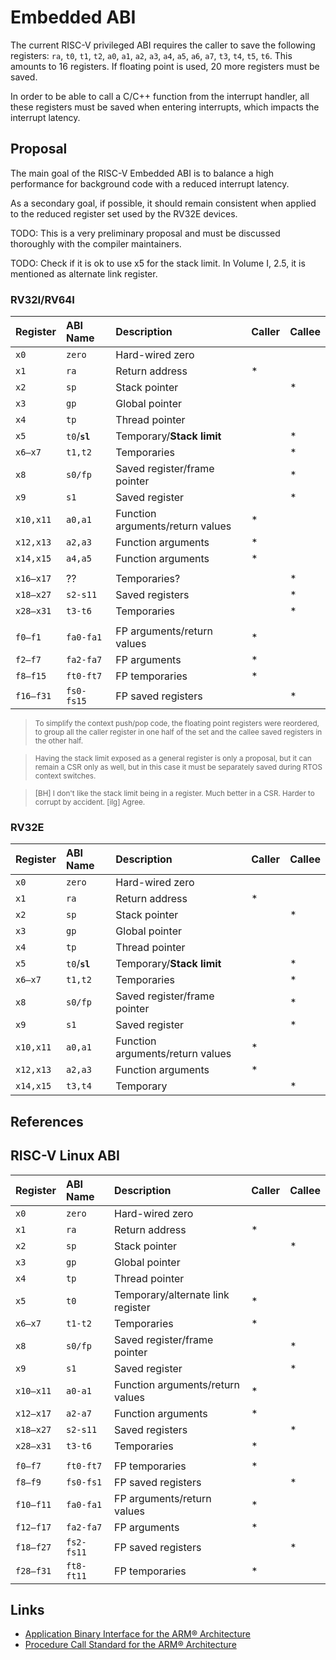 # Embedded ABI

The current RISC-V privileged ABI requires the caller to save the following registers:
`ra`, `t0`, `t1`, `t2`, `a0`, `a1`, `a2`, `a3`, `a4`, `a5`, `a6`, `a7`, `t3`, `t4`,
`t5`, `t6`. This amounts
to 16 registers. If floating point is used, 20 more registers must be saved.

In order to be able to call a C/C++ function from the interrupt handler, all
these registers must be saved when entering interrupts, which impacts the
interrupt latency.

## Proposal

The main goal of the RISC-V Embedded ABI is to balance a high performance for background code with a reduced interrupt latency.

As a secondary goal, if possible, it should remain consistent when applied to the reduced register set used by the RV32E devices.

TODO: This is a very preliminary proposal and must be discussed thoroughly with the compiler maintainers.

TODO: Check if it is ok to use x5 for the stack limit. In Volume I, 2.5, it is mentioned as alternate link register.

### RV32I/RV64I

| Register | ABI Name | Description | Caller | Callee |
|:---------|:---------|:------------|--------|-------|
| `x0` | `zero` | Hard-wired zero |  |  |
| `x1` | `ra` | Return address | * |  |
| `x2` | `sp` | Stack pointer |  | * |
| `x3` | `gp` | Global pointer |  |  |
| `x4` | `tp` | Thread pointer |  |  |
| `x5` | `t0`/**`sl`** | Temporary/**Stack limit** |  | * |
| `x6–x7` | `t1,t2` | Temporaries | | * |
| `x8` | `s0/fp` | Saved register/frame pointer |  | * |
| `x9` | `s1` | Saved register |  | * |
| `x10,x11` | `a0,a1` | Function arguments/return values | * |  |
| `x12,x13` | `a2,a3` | Function arguments | * |  |
| `x14,x15` | `a4,a5` | Function arguments | * |  |
|||||
| `x16–x17` | ?? | Temporaries? |  | * |
| `x18–x27` | `s2-s11` | Saved registers |  | * |
| `x28–x31` | `t3-t6` | Temporaries |  | * |
|||||
| `f0–f1` | `fa0-fa1` | FP arguments/return values | * |  |
| `f2–f7` | `fa2-fa7` | FP arguments | * |  |
| `f8–f15` | `ft0-ft7` | FP temporaries | * |  |
| `f16–f31` | `fs0-fs15` | FP saved registers |  | * |

> <sup>To simplify the context push/pop code,
  the floating point registers were reordered, to group
  all the caller register in one half of the set and the callee
  saved registers in the other half.</sup>

> <sup>Having the stack limit exposed as a general register
  is only a proposal, but
  it can remain a CSR only as well, but in this case it must be
  separately
  saved during RTOS context switches.</sup>

> <sup>[BH] I don't like the stack limit being in a register.
  Much better in a CSR. Harder to corrupt by accident.
  [ilg] Agree.</sup>

### RV32E

| Register | ABI Name | Description | Caller | Callee |
|:---------|:---------|:------------|--------|-------|
| `x0` | `zero` | Hard-wired zero |  |  |
| `x1` | `ra` | Return address | * |  |
| `x2` | `sp` | Stack pointer |  | * |
| `x3` | `gp` | Global pointer |  |  |
| `x4` | `tp` | Thread pointer |  |  |
| `x5` | `t0`/**`sl`** | Temporary/**Stack limit** |  | * |
| `x6–x7` | `t1,t2` | Temporaries |  | * |
| `x8` | `s0/fp` | Saved register/frame pointer |  | * |
| `x9` | `s1` | Saved register |  | * |
| `x10,x11` | `a0,a1` | Function arguments/return values | * |  |
| `x12,x13` | `a2,a3` | Function arguments | * |  |
| `x14,x15` | `t3,t4` | Temporary | | * |

## References

## RISC-V Linux ABI

| Register | ABI Name | Description | Caller | Callee |
|:---------|:---------|:------------|--------|-------|
| `x0` | `zero` | Hard-wired zero |  |  |
| `x1` | `ra` | Return address | * |  |
| `x2` | `sp` | Stack pointer |  | * |
| `x3` | `gp` | Global pointer |  |  |
| `x4` | `tp` | Thread pointer |  |  |
| `x5` | `t0` | Temporary/alternate link register | * |  |
| `x6–x7` | `t1-t2` | Temporaries | * |  |
| `x8` | `s0/fp` | Saved register/frame pointer |  | * |
| `x9` | `s1` | Saved register |  | * |
| `x10–x11` | `a0-a1` | Function arguments/return values | * |  |
| `x12–x17` | `a2-a7` | Function arguments | * |  |
| `x18–x27` | `s2-s11` | Saved registers |  | * |
| `x28–x31` | `t3-t6` | Temporaries | * |  |
|||||
| `f0–f7` | `ft0-ft7` | FP temporaries | * |  |
| `f8–f9` | `fs0-fs1` | FP saved registers |  | * |
| `f10–f11` | `fa0-fa1` | FP arguments/return values | * |  |
| `f12–f17` | `fa2-fa7` | FP arguments | * |  |
| `f18–f27` | `fs2-fs11` | FP saved registers |  | * |
| `f28–f31` | `ft8-ft11` | FP temporaries | * |  |

## Links

- [Application Binary Interface for
the ARM® Architecture](http://infocenter.arm.com/help/topic/com.arm.doc.ihi0036b/IHI0036B_bsabi.pdf)
- [Procedure Call Standard for the ARM® Architecture](http://infocenter.arm.com/help/topic/com.arm.doc.ihi0042f/IHI0042F_aapcs.pdf)
